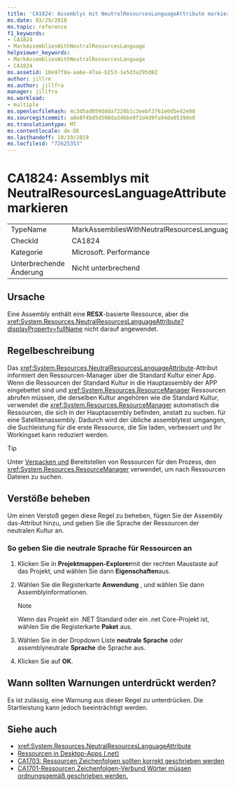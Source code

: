 ```yaml
---
title: 'CA1824: Assemblys mit NeutralResourcesLanguageAttribute markieren'
ms.date: 03/29/2018
ms.topic: reference
f1_keywords:
- CA1824
- MarkAssembliesWithNeutralResourcesLanguage
helpviewer_keywords:
- MarkAssembliesWithNeutralResourcesLanguage
- CA1824
ms.assetid: 10e97f8a-aa6e-47aa-b253-1e5d3a295d82
author: jillre
ms.author: jillfra
manager: jillfra
ms.workload:
- multiple
ms.openlocfilehash: 4c3d5ad059ddda7228b1c3eebf3761e0d5e42e08
ms.sourcegitcommit: a8e8f4bd5d508da34bbe9f2d4d9fa94da0539de0
ms.translationtype: MT
ms.contentlocale: de-DE
ms.lasthandoff: 10/19/2019
ms.locfileid: "72625353"
---
```

# <a name="ca1824-mark-assemblies-with-neutralresourceslanguageattribute"></a>CA1824: Assemblys mit NeutralResourcesLanguageAttribute markieren

|||
|-|-|
|TypeName|MarkAssembliesWithNeutralResourcesLanguage|
|CheckId|CA1824|
|Kategorie|Microsoft. Performance|
|Unterbrechende Änderung|Nicht unterbrechend|

## <a name="cause"></a>Ursache

Eine Assembly enthält eine **RESX**-basierte Ressource, aber die <xref:System.Resources.NeutralResourcesLanguageAttribute?displayProperty=fullName> nicht darauf angewendet.

## <a name="rule-description"></a>Regelbeschreibung

Das <xref:System.Resources.NeutralResourcesLanguageAttribute>-Attribut informiert den Ressourcen-Manager über die Standard Kultur einer App. Wenn die Ressourcen der Standard Kultur in die Hauptassembly der APP eingebettet sind und <xref:System.Resources.ResourceManager> Ressourcen abrufen müssen, die derselben Kultur angehören wie die Standard Kultur, verwendet die <xref:System.Resources.ResourceManager> automatisch die Ressourcen, die sich in der Hauptassembly befinden, anstatt zu suchen. für eine Satellitenassembly. Dadurch wird der übliche assemblytest umgangen, die Suchleistung für die erste Ressource, die Sie laden, verbessert und Ihr Workingset kann reduziert werden.

> [!TIP]
> Unter [Verpacken und](/dotnet/framework/resources/packaging-and-deploying-resources-in-desktop-apps) Bereitstellen von Ressourcen für den Prozess, den <xref:System.Resources.ResourceManager> verwendet, um nach Ressourcen Dateien zu suchen.

## <a name="fix-violations"></a>Verstöße beheben

Um einen Verstoß gegen diese Regel zu beheben, fügen Sie der Assembly das-Attribut hinzu, und geben Sie die Sprache der Ressourcen der neutralen Kultur an.

### <a name="to-specify-the-neutral-language-for-resources"></a>So geben Sie die neutrale Sprache für Ressourcen an

1. Klicken Sie in **Projektmappen-Explorer**mit der rechten Maustaste auf das Projekt, und wählen Sie dann **Eigenschaften**aus.

2. Wählen Sie die Registerkarte **Anwendung** , und wählen Sie dann Assemblyinformationen.

   > [!NOTE]
   > Wenn das Projekt ein .NET Standard oder ein .net Core-Projekt ist, wählen Sie die Registerkarte **Paket** aus.

3. Wählen Sie in der Dropdown Liste **neutrale Sprache** oder assemblyneutrale **Sprache** die Sprache aus.

4. Klicken Sie auf **OK**.

## <a name="when-to-suppress-warnings"></a>Wann sollten Warnungen unterdrückt werden?

Es ist zulässig, eine Warnung aus dieser Regel zu unterdrücken. Die Startleistung kann jedoch beeinträchtigt werden.

## <a name="see-also"></a>Siehe auch

- <xref:System.Resources.NeutralResourcesLanguageAttribute>
- [Ressourcen in Desktop-Apps (.net)](/dotnet/framework/resources/)
- [CA1703: Ressourcen Zeichenfolgen sollten korrekt geschrieben werden](../code-quality/ca1703.md)
- [CA1701-Ressourcen Zeichenfolgen-Verbund Wörter müssen ordnungsgemäß geschrieben werden.](../code-quality/ca1701.md)
